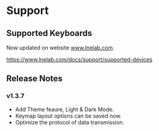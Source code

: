# Support

## Supported Keyboards

Now updated on website www.lnelab.com.

https://www.lnelab.com/docs/support/supported-devices


## Release Notes
### v1.3.7
* Add Theme feaure, Light & Dark Mode.
* Keymap layout options can be saved now.
* Optimize the protocol of data transmission.
